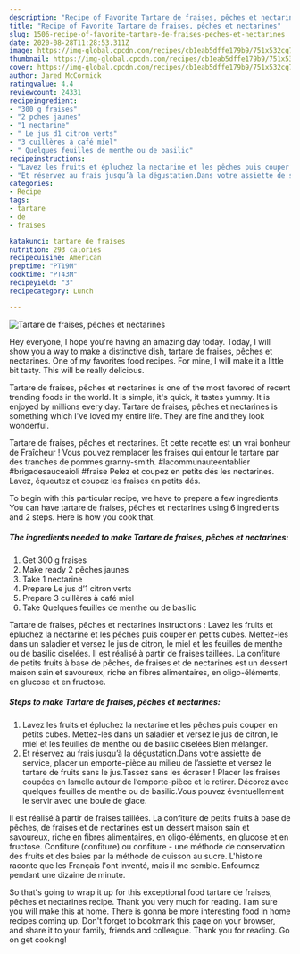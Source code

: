 ```yaml
---
description: "Recipe of Favorite Tartare de fraises, pêches et nectarines"
title: "Recipe of Favorite Tartare de fraises, pêches et nectarines"
slug: 1506-recipe-of-favorite-tartare-de-fraises-peches-et-nectarines
date: 2020-08-28T11:28:53.311Z
image: https://img-global.cpcdn.com/recipes/cb1eab5dffe179b9/751x532cq70/tartare-de-fraises-peches-et-nectarines-photo-principale-de-la-recette.jpg
thumbnail: https://img-global.cpcdn.com/recipes/cb1eab5dffe179b9/751x532cq70/tartare-de-fraises-peches-et-nectarines-photo-principale-de-la-recette.jpg
cover: https://img-global.cpcdn.com/recipes/cb1eab5dffe179b9/751x532cq70/tartare-de-fraises-peches-et-nectarines-photo-principale-de-la-recette.jpg
author: Jared McCormick
ratingvalue: 4.4
reviewcount: 24331
recipeingredient:
- "300 g fraises"
- "2 pches jaunes"
- "1 nectarine"
- " Le jus d1 citron verts"
- "3 cuillères à café miel"
- " Quelques feuilles de menthe ou de basilic"
recipeinstructions:
- "Lavez les fruits et épluchez la nectarine et les pêches puis couper en petits cubes. Mettez-les dans un saladier et versez le jus de citron, le miel et les feuilles de menthe ou de basilic ciselées.Bien mélanger."
- "Et réservez au frais jusqu’à la dégustation.Dans votre assiette de service, placer un emporte-pièce au milieu de l’assiette et versez le tartare de fruits sans le jus.Tassez sans les écraser ! Placer les fraises coupées en lamelle autour de l’emporte-pièce et le retirer. Décorez avec quelques feuilles de menthe ou de basilic.Vous pouvez éventuellement le servir avec une boule de glace."
categories:
- Recipe
tags:
- tartare
- de
- fraises

katakunci: tartare de fraises 
nutrition: 293 calories
recipecuisine: American
preptime: "PT19M"
cooktime: "PT43M"
recipeyield: "3"
recipecategory: Lunch

---
```



![Tartare de fraises, pêches et nectarines](https://img-global.cpcdn.com/recipes/cb1eab5dffe179b9/751x532cq70/tartare-de-fraises-peches-et-nectarines-photo-principale-de-la-recette.jpg)

Hey everyone, I hope you're having an amazing day today. Today, I will show you a way to make a distinctive dish, tartare de fraises, pêches et nectarines. One of my favorites food recipes. For mine, I will make it a little bit tasty. This will be really delicious.

Tartare de fraises, pêches et nectarines is one of the most favored of recent trending foods in the world. It is simple, it's quick, it tastes yummy. It is enjoyed by millions every day. Tartare de fraises, pêches et nectarines is something which I've loved my entire life. They are fine and they look wonderful.

Tartare de fraises, pêches et nectarines. Et cette recette est un vrai bonheur de Fraîcheur ! Vous pouvez remplacer les fraises qui entour le tartare par des tranches de pommes granny-smith. #lacommunauteentablier #brigadesauceaioli #fraise Pelez et coupez en petits dés les nectarines. Lavez, équeutez et coupez les fraises en petits dés.


To begin with this particular recipe, we have to prepare a few ingredients. You can have tartare de fraises, pêches et nectarines using 6 ingredients and 2 steps. Here is how you cook that.

<!--inarticleads1-->

##### The ingredients needed to make Tartare de fraises, pêches et nectarines:

1. Get 300 g fraises
1. Make ready 2 pêches jaunes
1. Take 1 nectarine
1. Prepare  Le jus d’1 citron verts
1. Prepare 3 cuillères à café miel
1. Take  Quelques feuilles de menthe ou de basilic


Tartare de fraises, pêches et nectarines instructions : Lavez les fruits et épluchez la nectarine et les pêches puis couper en petits cubes. Mettez-les dans un saladier et versez le jus de citron, le miel et les feuilles de menthe ou de basilic ciselées. Il est réalisé à partir de fraises taillées. La confiture de petits fruits à base de pêches, de fraises et de nectarines est un dessert maison sain et savoureux, riche en fibres alimentaires, en oligo-éléments, en glucose et en fructose. 

<!--inarticleads2-->

##### Steps to make Tartare de fraises, pêches et nectarines:

1. Lavez les fruits et épluchez la nectarine et les pêches puis couper en petits cubes. Mettez-les dans un saladier et versez le jus de citron, le miel et les feuilles de menthe ou de basilic ciselées.Bien mélanger.
1. Et réservez au frais jusqu’à la dégustation.Dans votre assiette de service, placer un emporte-pièce au milieu de l’assiette et versez le tartare de fruits sans le jus.Tassez sans les écraser ! Placer les fraises coupées en lamelle autour de l’emporte-pièce et le retirer. Décorez avec quelques feuilles de menthe ou de basilic.Vous pouvez éventuellement le servir avec une boule de glace.


Il est réalisé à partir de fraises taillées. La confiture de petits fruits à base de pêches, de fraises et de nectarines est un dessert maison sain et savoureux, riche en fibres alimentaires, en oligo-éléments, en glucose et en fructose. Confiture (confiture) ou confiture - une méthode de conservation des fruits et des baies par la méthode de cuisson au sucre. L&#39;histoire raconte que les Français l&#39;ont inventé, mais il me semble. Enfournez pendant une dizaine de minute. 

So that's going to wrap it up for this exceptional food tartare de fraises, pêches et nectarines recipe. Thank you very much for reading. I am sure you will make this at home. There is gonna be more interesting food in home recipes coming up. Don't forget to bookmark this page on your browser, and share it to your family, friends and colleague. Thank you for reading. Go on get cooking!
